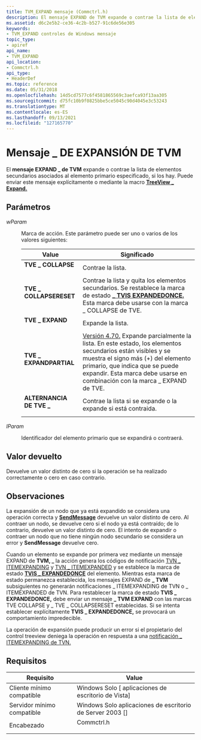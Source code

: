 ```yaml
---
title: TVM_EXPAND mensaje (Commctrl.h)
description: El mensaje EXPAND de TVM expande o contrae la lista de elementos secundarios asociados al \_ elemento primario especificado, si los hay. Puede enviar este mensaje explícitamente o mediante la macro TreeView \_ Expand.
ms.assetid: d6c2e5b2-ce36-4c2b-b527-91c6de56e305
keywords:
- TVM_EXPAND controles de Windows mensaje
topic_type:
- apiref
api_name:
- TVM_EXPAND
api_location:
- Commctrl.h
api_type:
- HeaderDef
ms.topic: reference
ms.date: 05/31/2018
ms.openlocfilehash: 14d5cd7577c6f4581865569c3aefca93f13aa305
ms.sourcegitcommit: d75fc10b9f0825bbe5ce5045c90d4045e3c53243
ms.translationtype: MT
ms.contentlocale: es-ES
ms.lasthandoff: 09/13/2021
ms.locfileid: "127165770"
---
```

# <a name="tvm_expand-message"></a>Mensaje \_ DE EXPANSIÓN DE TVM

El **mensaje EXPAND \_ de TVM** expande o contrae la lista de elementos secundarios asociados al elemento primario especificado, si los hay. Puede enviar este mensaje explícitamente o mediante la macro [**TreeView \_ Expand.**](/windows/desktop/api/Commctrl/nf-commctrl-treeview_expand)

## <a name="parameters"></a>Parámetros

<dl> <dt>

*wParam* 
</dt> <dd>

Marca de acción. Este parámetro puede ser uno o varios de los valores siguientes:



| Value                                                                                                                                                                     | Significado                                                                                                                                                                                                                                                                               |
|---------------------------------------------------------------------------------------------------------------------------------------------------------------------------|---------------------------------------------------------------------------------------------------------------------------------------------------------------------------------------------------------------------------------------------------------------------------------------|
| <span id="TVE_COLLAPSE"></span><span id="tve_collapse"></span><dl> <dt>**TVE \_ COLLAPSE**</dt> </dl>                | Contrae la lista. <br/>                                                                                                                                                                                                                                                       |
| <span id="TVE_COLLAPSERESET"></span><span id="tve_collapsereset"></span><dl> <dt>**TVE \_ COLLAPSERESET**</dt> </dl> | Contrae la lista y quita los elementos secundarios. Se restablece la marca de estado [**\_ TVIS EXPANDEDONCE.**](tree-view-control-item-states.md) Esta marca debe usarse con la marca \_ COLLAPSE de TVE.<br/>                                                                 |
| <span id="TVE_EXPAND"></span><span id="tve_expand"></span><dl> <dt>**TVE \_ EXPAND**</dt> </dl>                      | Expande la lista.<br/>                                                                                                                                                                                                                                                          |
| <span id="TVE_EXPANDPARTIAL"></span><span id="tve_expandpartial"></span><dl> <dt>**TVE \_ EXPANDPARTIAL**</dt> </dl> | [Versión 4.70.](common-control-versions.md) Expande parcialmente la lista. En este estado, los elementos secundarios están visibles y se muestra el signo más (+) del elemento primario, que indica que se puede expandir. Esta marca debe usarse en combinación con la marca \_ EXPAND de TVE.<br/> |
| <span id="TVE_TOGGLE"></span><span id="tve_toggle"></span><dl> <dt>**ALTERNANCIA DE TVE \_**</dt> </dl>                      | Contrae la lista si se expande o la expande si está contraida.<br/>                                                                                                                                                                                                     |



 

</dd> <dt>

*lParam* 
</dt> <dd>

Identificador del elemento primario que se expandirá o contraerá.

</dd> </dl>

## <a name="return-value"></a>Valor devuelto

Devuelve un valor distinto de cero si la operación se ha realizado correctamente o cero en caso contrario.

## <a name="remarks"></a>Observaciones

La expansión de un nodo que ya está expandido se considera una operación correcta y [**SendMessage**](/windows/desktop/api/winuser/nf-winuser-sendmessage) devuelve un valor distinto de cero. Al contraer un nodo, se devuelve cero si el nodo ya está contraído; de lo contrario, devuelve un valor distinto de cero. El intento de expandir o contraer un nodo que no tiene ningún nodo secundario se considera un error y **SendMessage** devuelve cero.

Cuando un elemento se expande por primera vez mediante un mensaje EXPAND de **TVM, \_** la acción genera los códigos de notificación [TVN \_ ITEMEXPANDING](tvn-itemexpanding.md) y [TVN \_ ITEMEXPANDED](tvn-itemexpanded.md) y se establece la marca de estado [**TVIS \_ EXPANDEDONCE**](tree-view-control-item-states.md) del elemento. Mientras esta marca de estado permanezca establecida, los mensajes EXPAND de **\_ TVM** subsiguientes no generarán notificaciones \_ ITEMEXPANDING de TVN o \_ ITEMEXPANDED de TVN. Para restablecer la marca de estado **TVIS \_ EXPANDEDONCE,** debe enviar un mensaje **\_ TVM EXPAND** con las marcas TVE COLLAPSE y \_ TVE \_ COLLAPSERESET establecidas. Si se intenta establecer explícitamente **TVIS \_ EXPANDEDONCE,** se provocará un comportamiento impredecible.

La operación de expansión puede producir un error si el propietario del control treeview deniega la operación en respuesta a una [notificación \_ ITEMEXPANDING de TVN.](tvn-itemexpanding.md)

## <a name="requirements"></a>Requisitos



| Requisito | Value |
|-------------------------------------|---------------------------------------------------------------------------------------|
| Cliente mínimo compatible<br/> | Windows Solo \[ aplicaciones de escritorio de Vista\]<br/>                                        |
| Servidor mínimo compatible<br/> | Windows Solo aplicaciones de escritorio de Server 2003 \[\]<br/>                                  |
| Encabezado<br/>                   | <dl> <dt>Commctrl.h</dt> </dl> |



 

